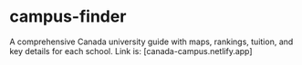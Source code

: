 # campus-finder
A comprehensive Canada university guide with maps, rankings, tuition, and key details for each school.
Link is: [canada-campus.netlify.app]
